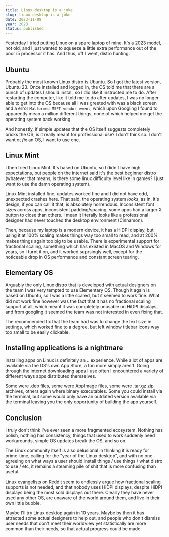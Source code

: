 ```yaml
---
title: Linux desktop is a joke
slug: linux-desktop-is-a-joke
date: 2023-11-08
year: 2023
status: published
---
```


Yesterday I tried putting Linux on a spare laptop of mine. It's a 2023 model, not old, and I just wanted to squeeze a little extra performance out of the poor i5 processor it has. And thus, off I went, distro hunting. 

## Ubuntu

Probably the most known Linux distro is Ubuntu. So I got the latest version, Ubuntu 23. Once installed and logged in, the OS told me that there are a bunch of updates I should install, so I did like it instructed me to do. After restarting the computer, like it told me to do after updates, I was no longer able to get into the OS because all I was greeted with was a black screen and a error `Malformed MSFT vendor event`, which upon Googling I found to apparently mean a million different things, none of which helped me get the operating system back working.

And honestly, if simple updates that the OS itself suggests completely bricks the OS, is it really meant for professional use? I don't think so. I don't want ot _fix_ an OS, I want to use one.

## Linux Mint

I then tried Linux Mint. It's based on Ubuntu, so I didn't have high expectations, but people on the internet said it's the best beginner distro (whatever that means, is there some linux difficulty level like in games? I just want to use the damn operating system). 

Linux Mint installed fine, updates worked fine and I did not have odd, unexpected crashes here. That said, the operating system _looks_, as in, it's design, if you can call it that, is absolutely horrendous. Inconsistent font sizes across apps, inconsistent padding/spacing, some apps had a larger X button to close than others. I mean it literally looks like a professional designer had never touched the desktop environment (Cinnamon). 

Then, because my laptop is a modern device, it has a HiDPI display, but using it at 100% scaling makes things way too small to read, and at 200% makes things again too big to be usable. There is experimental support for fractional scaling, something which has existed in MacOS and Windows for years, so I turnt it on, and it worked suprsingly well, except for the noticeable drop in OS performance and constant screen tearing. 

## Elementary OS

Arguably the only Linux distro that is developed with actual designers on the team I was very tempted to use Elementary OS. Though it again is based on Ubuntu, so I was a little scared, but it seemed to work fine. What did not work fine however was the fact that it has no fractional scaling support at all, which meant it was completely unusable on HiDPI displays, and from googling it seemed the team was not interested in even fixing that. 

The recommended fix that the team had was to change the text size in settings, which worked fine to a degree, but left window titlebar icons way too small to be easily clickable. 

## Installing applications is a nightmare

Installing apps on Linux is definitely an .. experience. While a lot of apps are available via the OS's own App Store, a ton more simply aren't. Going through the internet downloading apps I use often I encountered a variety of different ways apps distributed themselves. 

Some were .deb files, some were AppImage files, some were .tar.gz zip archives, others again where binary executables. Some you could install via the terminal, but some would only have an outdated version available via the terminal leaving you the only opportunity of building the app yourself. 

## Conclusion

I truly don't think I've ever seen a more fragmented ecosystem. Nothing has polish, nothing has consistency, things that used to work suddenly need workarounds, simple OS updates break the OS, and so on. 

The Linux community itself is also delusional in thinking it is ready for prime-time, calling for the "year of the Linux desktop", and with no one agreeing on what ways a user should install things / use things / what distro to use / etc, it remains a steaming pile of shit that is more confusing than useful.

Linux evangelists on Reddit seem to endlessly argue how fractional scaling supports is not needed, and that nobody uses HiDPI displays, despite HiDPI displays being the most sold displays out there. Clearly they have never used any other OS, are unaware of the world around them, and live in their own little bubble. 

Maybe I'll try Linux desktop again in 10 years. Maybe by then it has attracted some actual designers to help out, and people who don't dismiss user needs that don't meet their worldview yet statistically are more common than their needs, so that actual progress could be made.